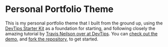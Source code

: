 # Personal Portfolio Theme

This is my personal portfolio theme that I built from the ground up, using the [DevTips Starter Kit](http://devtipsstarterkit.com/) as a foundation for starting, and following closely the amazing tutorial by [Travis Neilson over at DevTips](https://www.youtube.com/watch?v=T6jKLsxbFg4&list=PL0CB3OvPhDA_STygmp3sDenx3UpdOMk7P). You can [check out the demo](https://lenpaul.github.io/portfolio-jekyll-theme/), and [fork the repository](https://github.com/LeNPaul/portfolio-jekyll-theme/fork), to get started.

